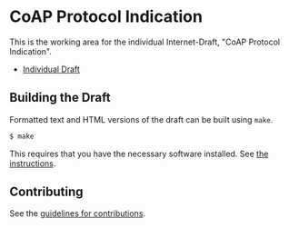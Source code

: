 # CoAP Protocol Indication

This is the working area for the individual Internet-Draft, "CoAP Protocol Indication".

* [Individual Draft](https://tools.ietf.org/html/draft-amsuess-core-transport-indication)

## Building the Draft

Formatted text and HTML versions of the draft can be built using `make`.

```sh
$ make
```

This requires that you have the necessary software installed.  See
[the instructions](https://github.com/martinthomson/i-d-template/blob/master/doc/SETUP.md).


## Contributing

See the
[guidelines for contributions](https://gitlab.com/chrysn/transport-indication/-/blob/master/CONTRIBUTING.md).

